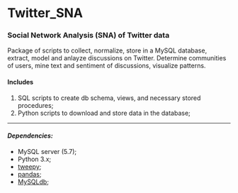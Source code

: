 # Twitter_SNA
<h3>Social Network Analysis (SNA) of Twitter data</h3>

Package of scripts to collect, normalize, store in a MySQL database, extract, model and anlayze discussions on Twitter. Determine communities of users, mine text and sentiment of discussions, visualize patterns.

<h4>Includes</h4>
<ol>
  <li>SQL scripts to create db schema, views, and necessary stored procedures;</li>
  <li>Python scripts to download and store data in the database;</li>
</ol>

-----------------------------------------
<h4><i>Dependencies:</i></h4>
<ul>
  <li>MySQL server (5.7);</li>
  <li>Python 3.x;</li>
  <li><a href="http://www.tweepy.org/">tweepy</a>;</li>
  <li><a href="https://pandas.pydata.org/">pandas</a>;</li>
  <li><a href="http://mysql-python.sourceforge.net/MySQLdb.html">MySQLdb</a>;</li>
</ul>
